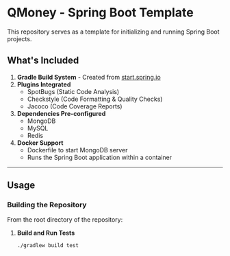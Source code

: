 # QMoney - Spring Boot Template

This repository serves as a template for initializing and running Spring Boot projects.

## What's Included

1. **Gradle Build System** - Created from [start.spring.io](https://start.spring.io/)
2. **Plugins Integrated**
   - SpotBugs (Static Code Analysis)
   - Checkstyle (Code Formatting & Quality Checks)
   - Jacoco (Code Coverage Reports)
3. **Dependencies Pre-configured**
   - MongoDB
   - MySQL
   - Redis
4. **Docker Support**
   - Dockerfile to start MongoDB server
   - Runs the Spring Boot application within a container

---

## Usage

### Building the Repository

From the root directory of the repository:

1. **Build and Run Tests**
   ```bash
   ./gradlew build test
